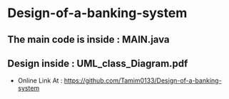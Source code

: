 # Design-of-a-banking-system

## The main code is inside : MAIN.java

## Design inside : UML_class_Diagram.pdf

- Online Link At :
  https://github.com/Tamim0133/Design-of-a-banking-system

